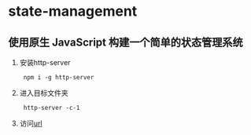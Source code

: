 # state-management

## 使用原生 JavaScript 构建一个简单的状态管理系统

1. 安装http-server

        npm i -g http-server
2. 进入目标文件夹

        http-server -c-1
3. 访问[url](http://127.0.0.1:8080)
